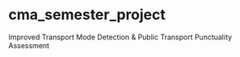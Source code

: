 # cma_semester_project
Improved Transport Mode Detection &amp; Public Transport Punctuality Assessment
